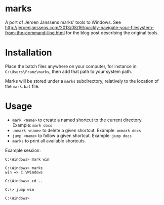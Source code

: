 marks
=====

A port of Jeroen Janssens marks' tools to Windows. See http://jeroenjanssens.com/2013/08/16/quickly-navigate-your-filesystem-from-the-command-line.html for the blog post describing the original tools.

Installation
============

Place the batch files anywhere on your computer, for instance in `C:\Users\Franz\marks`, then add that path to your system path.

Marks will be stored under a `marks` subdirectory, relatively to the location of the `mark.bat` file.

Usage
=====

* `mark <name>` to create a named shortcut to the current directory. Example: `mark docs`
* `unmark <name>` to delete a given shortcut. Example: `unmark docs`
* `jump <name>` to follow a given shortcut. Example: `jump docs`
* `marks` to print all available shortcuts.

Example session:

    C:\Windows> mark win
    
    C:\Windows> marks
    win => C:\Windows
    
    C:\Windows> cd ..
    
    C:\> jump win
    
    C:\Windows>
